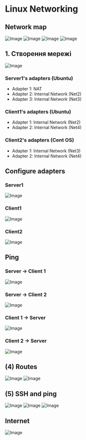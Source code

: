 # Linux Networking

## Network map
![Image](./screenshots/task.png)
![Image](./screenshots/task2.png)
![Image](./screenshots/task3.png)
![Image](./screenshots/task4.png)

## 1. Створення мережі
![Image](./screenshots/net_struct.png)
### Server1's adapters (Ubuntu)
- Adapter 1: NAT
- Adapter 2: Internal Network (Net2)
- Adapter 3: Internal Network (Net3)
### Client1's adapters (Ubuntu)
- Adapter 1: Internal Network (Net2)
- Adapter 2: Internal Network (Net4)
### Client2's adapters (Cent OS)
- Adapter 1: Internal Network (Net3)
- Adapter 2: Internal Network (Net4)

## Configure adapters
### Server1
![Image](./screenshots/server_netplan.png)

### Client1
![Image](./screenshots/client1_netplan.png)

### Client2
![Image](./screenshots/client2_netplan.png)

## Ping
### Server -> Client 1
![Image](./screenshots/ping_server_client1.png)
### Server -> Client 2
![Image](./screenshots/ping_server_client2.png)
### Client 1 -> Server
![Image](./screenshots/ping_client1_server.png)
### Client 2 -> Server
![Image](./screenshots/ping_client2_server.png)

## (4) Routes
![Image](./screenshots/routes.png)
![Image](./screenshots/routes_tracepath.png)

## (5) SSH and ping
![Image](./screenshots/route_big_mask.png)
![Image](./screenshots/ssh.png)
![Image](./screenshots/ssh_connect.png)

## Internet
![Image](./screenshots/inet.png)
